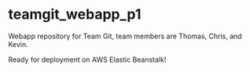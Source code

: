 # teamgit_webapp_p1
Webapp repository for Team Git, team members are Thomas, Chris, and Kevin.

Ready for deployment on AWS Elastic Beanstalk!
